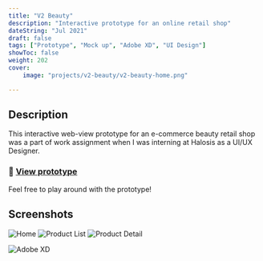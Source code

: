 ```yaml
---
title: "V2 Beauty"
description: "Interactive prototype for an online retail shop"
dateString: "Jul 2021"
draft: false
tags: ["Prototype", "Mock up", "Adobe XD", "UI Design"]
showToc: false
weight: 202
cover:
    image: "projects/v2-beauty/v2-beauty-home.png"

--- 
```

## Description

This interactive web-view prototype for an e-commerce beauty retail shop was a part of work assignment when I was interning at Halosis as a UI/UX Designer.

### 🔗 [View prototype](https://xd.adobe.com/view/7be208c1-87af-4c01-8609-865db121272d-2eb1/?fullscreen)
Feel free to play around with the prototype!

## Screenshots
![Home](/projects/v2-beauty/v2-beauty-home.png)
![Product List](/projects/v2-beauty/v2-beauty-product-list.png)
![Product Detail](/projects/v2-beauty/v2-beauty-product-detail.png)


![Adobe XD](https://img.shields.io/badge/-Adobe%20XD-FF61F6?logo=adobe%20xd&logoColor=white&style=for-the-badge)

